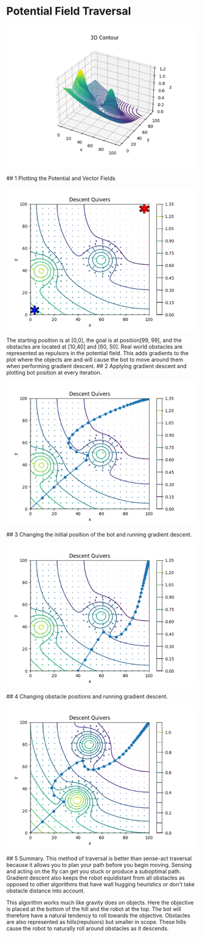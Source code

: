 # Potential Field Traversal
<p align="center">
  <img src="images/3dContour.png" />
</p>
## 1 Plotting the Potential and Vector Fields
<p align="center">
  <img src="images/descentQuivers.png" />
</p>
The starting position is at [0,0], the goal is at position[99, 99], and the obstacles are located at [10,40] and [60, 50].
Real world obstacles are represented as repulsors in the potential field. This adds gradients to the plot where the objects are and will cause the bot to move around them when performing gradient descent. 
## 2 Applying gradient descent and plotting bot position at every iteration.
<p align="center">
  <img src="images/descent1.png" />
</p>
## 3 Changing the initial position of the bot and running gradient descent.
<p align="center">
  <img src="images/descent2.png" />
</p>
## 4 Changing obstacle positions and running gradient descent.
<p align="center">
  <img src="images/descent3.png" />
</p>
## 5 Summary.
This method of traversal is better than sense-act traversal because it allows you to plan your path before you begin moving. Sensing and acting on the fly can get you stuck or produce a suboptimal path. Gradient descent also keeps the robot equidistant from all obstacles as opposed to other algorithms that have wall hugging heuristics or don't take obstacle distance into account.

This algorithm works much like gravity does on objects. Here the objective is placed at the bottom of the hill and the robot at the top. The bot will therefore have a natural tendency to roll towards the objective. Obstacles are also represented as hills(repulsors) but smaller in scope. These hills cause the robot to naturally roll around obstacles as it descends.
